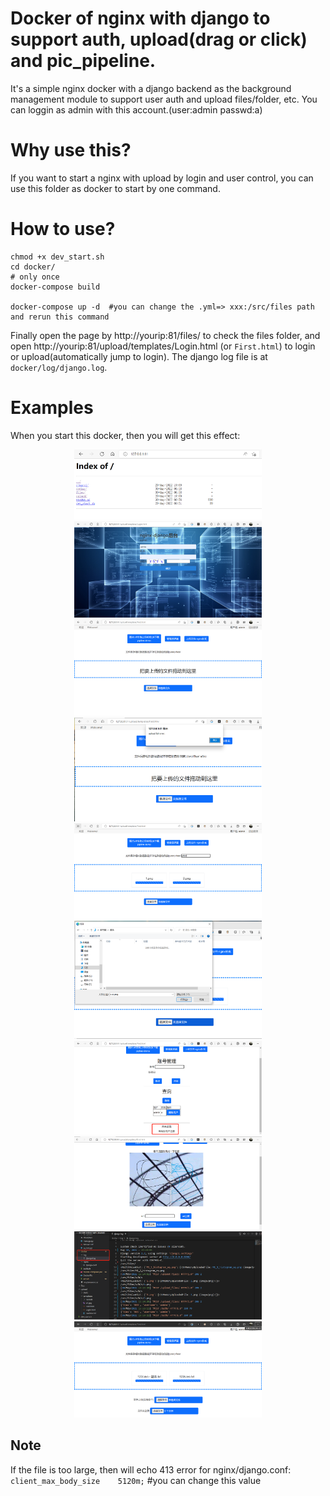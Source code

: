 # Docker of nginx with django to support auth, upload(drag or click) and pic_pipeline.
It's a simple nginx docker with a django backend as the background management module to support user auth and upload files/folder, etc. You can loggin as admin with this account.(user:admin   passwd:a)

# Why use this?

If you want to start a nginx with upload by login and user control, you can use this folder as docker to start by one command.

# How to use?
```
chmod +x dev_start.sh
cd docker/
# only once
docker-compose build

docker-compose up -d  #you can change the .yml=> xxx:/src/files path and rerun this command
```
Finally open the page by http://yourip:81/files/ to check the files folder, and open http://yourip:81/upload/templates/Login.html (or `First.html`) to login or upload(automatically jump to login). The django log file is at `docker/log/django.log`.

# Examples
When you start this docker, then you will get this effect:
<center class="half">
<img src="files/1.png" width="300" />
<img src="files/2.png" width="300" />
<img src="files/3.png" width="300" />
<img src="files/4.png" width="300" />
<img src="files/5.png" width="300" />
<img src="files/6.png" width="300" />
<img src="files/7.png" width="300" />
<img src="files/8.png" width="300" />
<img src="files/9.png" width="300" />
<img src="files/10.png" width="300" />
</center>

## Note
If the file is too large, then will echo 413 error for nginx/django.conf: `client_max_body_size    5120m;` #you can change this value